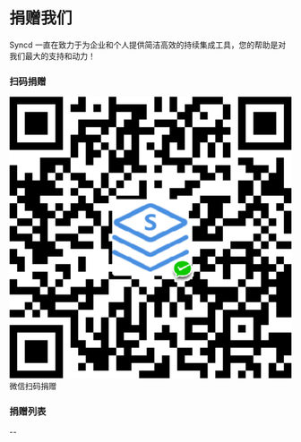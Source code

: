 # 捐赠我们

Syncd 一直在致力于为企业和个人提供简洁高效的持续集成工具，您的帮助是对我们最大的支持和动力！

### 扫码捐赠

<div class="app-donate">
    <img class="app-wechat-donate" src="assets/img/wechat-donate.png" />
    <span class="tit">微信扫码捐赠</span>
</div>

### 捐赠列表

--